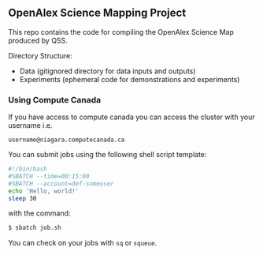 ## OpenAlex Science Mapping Project

This repo contains the code for compiling the OpenAlex Science Map produced by QSS.

Directory Structure:
 * Data (gitignored directory for data inputs and outputs)
 * Experiments (ephemeral code for demonstrations and experiments)


### Using Compute Canada

If you have access to compute canada you can access the cluster with your username i.e.

```
username@niagara.computecanada.ca
```

You can submit jobs using the following shell script template:

```sh
#!/bin/bash
#SBATCH --time=00:15:00
#SBATCH --account=def-someuser
echo 'Hello, world!'
sleep 30
```

with the command:
```sh
$ sbatch job.sh
```


You can check on your jobs with `sq` or `squeue`.
